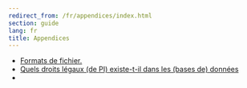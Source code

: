 ```yaml
---
redirect_from: /fr/appendices/index.html
section: guide
lang: fr
title: Appendices
---
```


-   [Formats de fichier.](file-formats/index.html)
-   [Quels droits légaux (de PI) existe-t-il dans les (bases de) données](what-legal-ip-rights-are-there-in-databases/index.html)
-   
